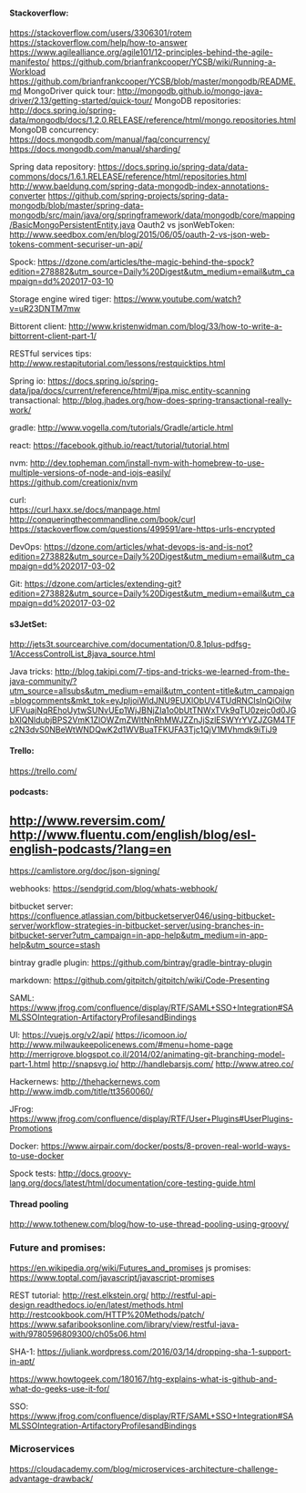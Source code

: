 

#### Stackoverflow:

https://stackoverflow.com/users/3306301/rotem
https://stackoverflow.com/help/how-to-answer
https://www.agilealliance.org/agile101/12-principles-behind-the-agile-manifesto/
https://github.com/brianfrankcooper/YCSB/wiki/Running-a-Workload
https://github.com/brianfrankcooper/YCSB/blob/master/mongodb/README.md
MongoDriver quick tour: http://mongodb.github.io/mongo-java-driver/2.13/getting-started/quick-tour/
MongoDB repositories: http://docs.spring.io/spring-data/mongodb/docs/1.2.0.RELEASE/reference/html/mongo.repositories.html
MongoDB concurrency: https://docs.mongodb.com/manual/faq/concurrency/
https://docs.mongodb.com/manual/sharding/

Spring data repository: https://docs.spring.io/spring-data/data-commons/docs/1.6.1.RELEASE/reference/html/repositories.html
http://www.baeldung.com/spring-data-mongodb-index-annotations-converter
https://github.com/spring-projects/spring-data-mongodb/blob/master/spring-data-mongodb/src/main/java/org/springframework/data/mongodb/core/mapping/BasicMongoPersistentEntity.java
Oauth2 vs jsonWebToken: http://www.seedbox.com/en/blog/2015/06/05/oauth-2-vs-json-web-tokens-comment-securiser-un-api/

Spock: https://dzone.com/articles/the-magic-behind-the-spock?edition=278882&utm_source=Daily%20Digest&utm_medium=email&utm_campaign=dd%202017-03-10

Storage engine wired tiger: https://www.youtube.com/watch?v=uR23DNTM7mw

Bittorent client: 
http://www.kristenwidman.com/blog/33/how-to-write-a-bittorrent-client-part-1/

RESTful services tips: http://www.restapitutorial.com/lessons/restquicktips.html

Spring io: https://docs.spring.io/spring-data/jpa/docs/current/reference/html/#jpa.misc.entity-scanning
transactional: http://blog.jhades.org/how-does-spring-transactional-really-work/

gradle: http://www.vogella.com/tutorials/Gradle/article.html

react: https://facebook.github.io/react/tutorial/tutorial.html


nvm: 
http://dev.topheman.com/install-nvm-with-homebrew-to-use-multiple-versions-of-node-and-iojs-easily/
https://github.com/creationix/nvm

curl:  
https://curl.haxx.se/docs/manpage.html
http://conqueringthecommandline.com/book/curl
https://stackoverflow.com/questions/499591/are-https-urls-encrypted

DevOps:
https://dzone.com/articles/what-devops-is-and-is-not?edition=273882&utm_source=Daily%20Digest&utm_medium=email&utm_campaign=dd%202017-03-02

Git:
https://dzone.com/articles/extending-git?edition=273882&utm_source=Daily%20Digest&utm_medium=email&utm_campaign=dd%202017-03-02

#### s3JetSet:

http://jets3t.sourcearchive.com/documentation/0.8.1plus-pdfsg-1/AccessControlList_8java_source.html


Java tricks: http://blog.takipi.com/7-tips-and-tricks-we-learned-from-the-java-community/?utm_source=allsubs&utm_medium=email&utm_content=title&utm_campaign=blogcomments&mkt_tok=eyJpIjoiWldJNU9EUXlObUV4TUdRNCIsInQiOiIwUFVuajNqREhoUytwSUNvUEp1WjJBNjZIa1o0bUtTNWxTVk9qTU0zejc0d0JGbXlQNldubjBPS2VmK1ZlOWZmZWltNnRhMWJZZnJjSzlESWYrYVZJZGM4TFc2N3dvS0NBeWtWNDQwK2d1WVBuaTFKUFA3Tjc1QjV1MVhmdk9iTiJ9

#### Trello:

https://trello.com/

#### podcasts:

http://www.reversim.com/
http://www.fluentu.com/english/blog/esl-english-podcasts/?lang=en
----------

https://camlistore.org/doc/json-signing/


webhooks:  https://sendgrid.com/blog/whats-webhook/

bitbucket server: https://confluence.atlassian.com/bitbucketserver046/using-bitbucket-server/workflow-strategies-in-bitbucket-server/using-branches-in-bitbucket-server?utm_campaign=in-app-help&utm_medium=in-app-help&utm_source=stash

bintray gradle plugin: https://github.com/bintray/gradle-bintray-plugin

markdown:  https://github.com/gitpitch/gitpitch/wiki/Code-Presenting

SAML:
https://www.jfrog.com/confluence/display/RTF/SAML+SSO+Integration#SAMLSSOIntegration-ArtifactoryProfilesandBindings


UI: 
https://vuejs.org/v2/api/
https://icomoon.io/
http://www.milwaukeepolicenews.com/#menu=home-page
http://merrigrove.blogspot.co.il/2014/02/animating-git-branching-model-part-1.html
http://snapsvg.io/
http://handlebarsjs.com/
http://www.atreo.co/

Hackernews:
http://thehackernews.com
http://www.imdb.com/title/tt3560060/

JFrog:
https://www.jfrog.com/confluence/display/RTF/User+Plugins#UserPlugins-Promotions

Docker:
https://www.airpair.com/docker/posts/8-proven-real-world-ways-to-use-docker

Spock tests:
http://docs.groovy-lang.org/docs/latest/html/documentation/core-testing-guide.html

#### Thread pooling

http://www.tothenew.com/blog/how-to-use-thread-pooling-using-groovy/

### Future and promises:
https://en.wikipedia.org/wiki/Futures_and_promises
js promises:   https://www.toptal.com/javascript/javascript-promises


REST tutorial: http://rest.elkstein.org/
http://restful-api-design.readthedocs.io/en/latest/methods.html
http://restcookbook.com/HTTP%20Methods/patch/
https://www.safaribooksonline.com/library/view/restful-java-with/9780596809300/ch05s06.html

SHA-1: 
https://juliank.wordpress.com/2016/03/14/dropping-sha-1-support-in-apt/


https://www.howtogeek.com/180167/htg-explains-what-is-github-and-what-do-geeks-use-it-for/

SSO:
https://www.jfrog.com/confluence/display/RTF/SAML+SSO+Integration#SAMLSSOIntegration-ArtifactoryProfilesandBindings

### Microservices

https://cloudacademy.com/blog/microservices-architecture-challenge-advantage-drawback/

